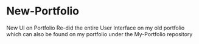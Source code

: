 # New-Portfolio
New UI on Portfolio
Re-did the entire User Interface on my old portfolio which can also be found on my portfolio under the My-Portfolio repository 
